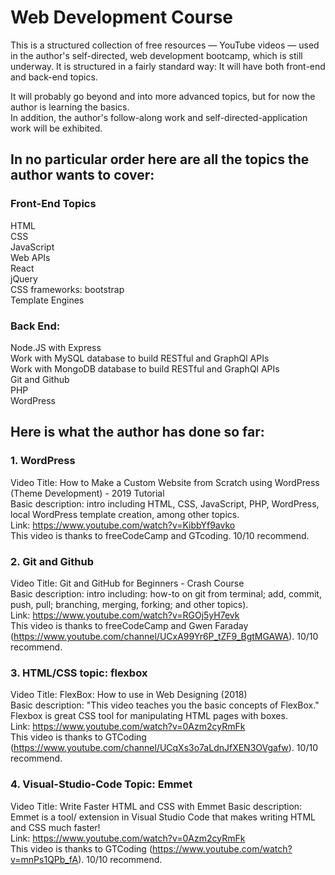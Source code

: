 # Web Development Course 
This is a structured collection of free resources — YouTube videos — used in the author's self-directed, web development bootcamp, which is still underway. 
It is structured in a fairly standard way: It will have both front-end and back-end topics.  

It will probably go beyond and into more advanced topics, but for now the author is learning the basics.  
In addition, the author's follow-along work and self-directed-application work will be exhibited.

## In no particular order here are all the topics the author wants to cover:

### Front-End Topics
HTML  
CSS  
JavaScript  
Web APIs  
React  
jQuery  
CSS frameworks: bootstrap  
Template Engines  

### Back End:
Node.JS with Express  
Work with MySQL database to build RESTful and GraphQl APIs  
Work with MongoDB database to build RESTful and GraphQl APIs  
Git and Github  
PHP  
WordPress  

## Here is what the author has done so far:
### 1. WordPress  
Video Title: How to Make a Custom Website from Scratch using WordPress (Theme Development) - 2019 Tutorial  
Basic description: intro including HTML, CSS, JavaScript, PHP, WordPress, local WordPress template creation, among other topics.    
Link: https://www.youtube.com/watch?v=KibbYf9avko  
This video is thanks to freeCodeCamp and GTcoding. 10/10 recommend.  

### 2. Git and Github  
Video Title: Git and GitHub for Beginners - Crash Course  
Basic description: intro including: how-to on git from terminal; add, commit, push, pull; branching, merging, forking; and other topics).  
Link: https://www.youtube.com/watch?v=RGOj5yH7evk  
This video is thanks to freeCodeCamp and Gwen Faraday (https://www.youtube.com/channel/UCxA99Yr6P_tZF9_BgtMGAWA). 10/10 recommend.  

### 3. HTML/CSS topic: flexbox
Video Title: FlexBox: How to use in Web Designing (2018)  
Basic description: "This video teaches you the basic concepts of FlexBox." Flexbox is great CSS tool for manipulating HTML pages with boxes.  
Link: https://www.youtube.com/watch?v=0Azm2cyRmFk  
This video is thanks to  GTCoding (https://www.youtube.com/channel/UCqXs3o7aLdnJfXEN3OVgafw). 10/10 recommend.  

### 4. Visual-Studio-Code Topic: Emmet  
Video Title: Write Faster HTML and CSS with Emmet
Basic description: Emmet is a tool/ extension in Visual Studio Code that makes writing HTML and CSS much faster!  
Link: https://www.youtube.com/watch?v=0Azm2cyRmFk  
This video is thanks to  GTCoding (https://www.youtube.com/watch?v=mnPs1QPb_fA). 10/10 recommend.

